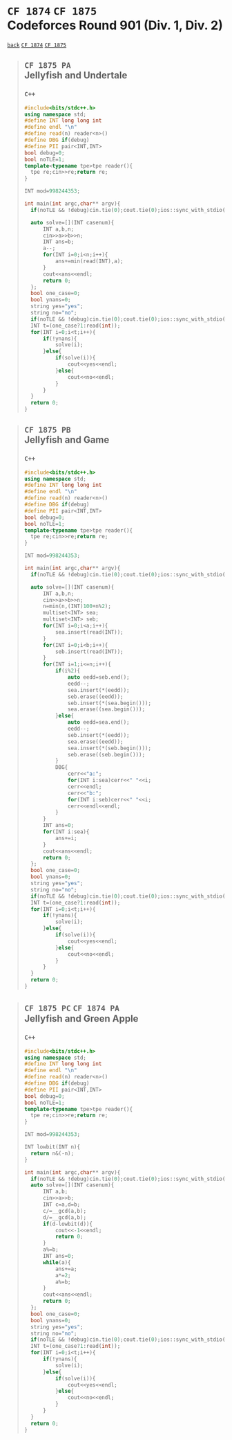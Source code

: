 <link id="style_css" rel="stylesheet" type="text/css" href="/OJ_ans/style.css">

# `CF 1874` `CF 1875`<br>Codeforces Round 901 (Div. 1, Div. 2)
[`back`](../) [`CF 1874`](https://codeforces.com/contest/1874) [`CF 1875`](https://codeforces.com/contest/1875)

> ## `CF 1875 PA`<br>Jellyfish and Undertale
> ### `C++`
> ```c++
> #include<bits/stdc++.h>
> using namespace std;
> #define INT long long int
> #define endl "\n"
> #define read(n) reader<n>()
> #define DBG if(debug)
> #define PII pair<INT,INT>
> bool debug=0;
> bool noTLE=1;
> template<typename tpe>tpe reader(){
> 	tpe re;cin>>re;return re;
> }
> 
> INT mod=998244353;
> 
> int main(int argc,char** argv){
> 	if(noTLE && !debug)cin.tie(0);cout.tie(0);ios::sync_with_stdio(0);
> 
> 	auto solve=[](INT casenum){
> 		INT a,b,n;
> 		cin>>a>>b>>n;
> 		INT ans=b;
> 		a--;
> 		for(INT i=0;i<n;i++){
> 			ans+=min(read(INT),a);
> 		}
> 		cout<<ans<<endl;
> 		return 0;
> 	};
> 	bool one_case=0;
> 	bool ynans=0;
> 	string yes="yes";
> 	string no="no";
> 	if(noTLE && !debug)cin.tie(0);cout.tie(0);ios::sync_with_stdio(0);
> 	INT t=(one_case?1:read(int));
> 	for(INT i=0;i<t;i++){
> 		if(!ynans){
> 			solve(i);
> 		}else{
> 			if(solve(i)){
> 				cout<<yes<<endl;
> 			}else{
> 				cout<<no<<endl;
> 			}
> 		}
> 	}
> 	return 0;
> }
> ```

> ## `CF 1875 PB`<br>Jellyfish and Game
> ### `C++`
> ```c++
> #include<bits/stdc++.h>
> using namespace std;
> #define INT long long int
> #define endl "\n"
> #define read(n) reader<n>()
> #define DBG if(debug)
> #define PII pair<INT,INT>
> bool debug=0;
> bool noTLE=1;
> template<typename tpe>tpe reader(){
> 	tpe re;cin>>re;return re;
> }
> 
> INT mod=998244353;
> 
> int main(int argc,char** argv){
> 	if(noTLE && !debug)cin.tie(0);cout.tie(0);ios::sync_with_stdio(0);
> 
> 	auto solve=[](INT casenum){
> 		INT a,b,n;
> 		cin>>a>>b>>n;
> 		n=min(n,(INT)100+n%2);
> 		multiset<INT> sea;
> 		multiset<INT> seb;
> 		for(INT i=0;i<a;i++){
> 			sea.insert(read(INT));
> 		}
> 		for(INT i=0;i<b;i++){
> 			seb.insert(read(INT));
> 		}
> 		for(INT i=1;i<=n;i++){
> 			if(i%2){
> 				auto eedd=seb.end();
> 				eedd--;
> 				sea.insert(*(eedd));
> 				seb.erase((eedd));
> 				seb.insert(*(sea.begin()));
> 				sea.erase((sea.begin()));
> 			}else{
> 				auto eedd=sea.end();
> 				eedd--;
> 				seb.insert(*(eedd));
> 				sea.erase((eedd));
> 				sea.insert(*(seb.begin()));
> 				seb.erase((seb.begin()));
> 			}
> 			DBG{
> 				cerr<<"a:";
> 				for(INT i:sea)cerr<<" "<<i;
> 				cerr<<endl;
> 				cerr<<"b:";
> 				for(INT i:seb)cerr<<" "<<i;
> 				cerr<<endl<<endl;
> 			}
> 		}
> 		INT ans=0;
> 		for(INT i:sea){
> 			ans+=i;
> 		}
> 		cout<<ans<<endl;
> 		return 0;
> 	};
> 	bool one_case=0;
> 	bool ynans=0;
> 	string yes="yes";
> 	string no="no";
> 	if(noTLE && !debug)cin.tie(0);cout.tie(0);ios::sync_with_stdio(0);
> 	INT t=(one_case?1:read(int));
> 	for(INT i=0;i<t;i++){
> 		if(!ynans){
> 			solve(i);
> 		}else{
> 			if(solve(i)){
> 				cout<<yes<<endl;
> 			}else{
> 				cout<<no<<endl;
> 			}
> 		}
> 	}
> 	return 0;
> }
> ```

> ## `CF 1875 PC` `CF 1874 PA`<br>Jellyfish and Green Apple
> ### `C++`
> ```c++
> #include<bits/stdc++.h>
> using namespace std;
> #define INT long long int
> #define endl "\n"
> #define read(n) reader<n>()
> #define DBG if(debug)
> #define PII pair<INT,INT>
> bool debug=0;
> bool noTLE=1;
> template<typename tpe>tpe reader(){
> 	tpe re;cin>>re;return re;
> }
> 
> INT mod=998244353;
> 
> INT lowbit(INT n){
> 	return n&(-n);
> }
> 
> int main(int argc,char** argv){
> 	if(noTLE && !debug)cin.tie(0);cout.tie(0);ios::sync_with_stdio(0);
> 	auto solve=[](INT casenum){
> 		INT a,b;
> 		cin>>a>>b;
> 		INT c=a,d=b;
> 		c/=__gcd(a,b);
> 		d/=__gcd(a,b);
> 		if(d-lowbit(d)){
> 			cout<<-1<<endl;
> 			return 0;
> 		}
> 		a%=b;
> 		INT ans=0;
> 		while(a){
> 			ans+=a;
> 			a*=2;
> 			a%=b;
> 		}
> 		cout<<ans<<endl;
> 		return 0;
> 	};
> 	bool one_case=0;
> 	bool ynans=0;
> 	string yes="yes";
> 	string no="no";
> 	if(noTLE && !debug)cin.tie(0);cout.tie(0);ios::sync_with_stdio(0);
> 	INT t=(one_case?1:read(int));
> 	for(INT i=0;i<t;i++){
> 		if(!ynans){
> 			solve(i);
> 		}else{
> 			if(solve(i)){
> 				cout<<yes<<endl;
> 			}else{
> 				cout<<no<<endl;
> 			}
> 		}
> 	}
> 	return 0;
> }
> ```


